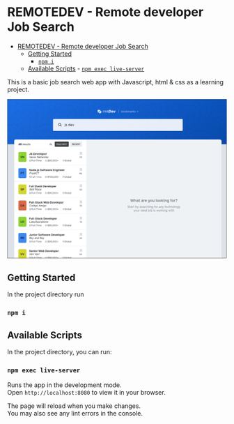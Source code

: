 # REMOTEDEV - Remote developer Job Search

<!--toc:start-->

- [REMOTEDEV - Remote developer Job Search](#remotedev-remote-developer-job-search)
  - [Getting Started](#getting-started)
    - [`npm i`](#npm-i)
  - [Available Scripts](#available-scripts) - [`npm exec live-server`](#npm-exec-live-server)
  <!--toc:end-->

This is a basic job search web app with Javascript, html & css as a learning project.

![remoteJob-dev](./remoteDevSearch.png)

## Getting Started

In the project directory run

### `npm i`

## Available Scripts

In the project directory, you can run:

### `npm exec live-server`

Runs the app in the development mode.\
Open `http://localhost:8080` to view it in your browser.

The page will reload when you make changes.\
You may also see any lint errors in the console.

